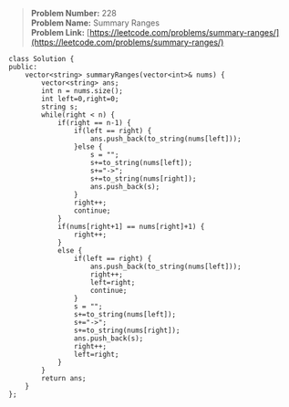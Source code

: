 > **Problem Number:** 228 <br>
> **Problem Name:** Summary Ranges <br>
> **Problem Link:** [https://leetcode.com/problems/summary-ranges/](https://leetcode.com/problems/summary-ranges/) <br>

    class Solution {
    public:
        vector<string> summaryRanges(vector<int>& nums) {
            vector<string> ans;
            int n = nums.size();
            int left=0,right=0;
            string s;
            while(right < n) {
                if(right == n-1) {
                    if(left == right) {
                        ans.push_back(to_string(nums[left]));
                    }else {
                        s = "";
                        s+=to_string(nums[left]);
                        s+="->";
                        s+=to_string(nums[right]);
                        ans.push_back(s);
                    }
                    right++;
                    continue;
                }
                if(nums[right+1] == nums[right]+1) {
                    right++;
                }
                else {
                    if(left == right) {
                        ans.push_back(to_string(nums[left]));
                        right++;
                        left=right;
                        continue;
                    }
                    s = "";
                    s+=to_string(nums[left]);
                    s+="->";
                    s+=to_string(nums[right]);
                    ans.push_back(s);
                    right++;
                    left=right;
                }
            }
            return ans;
        }
    };